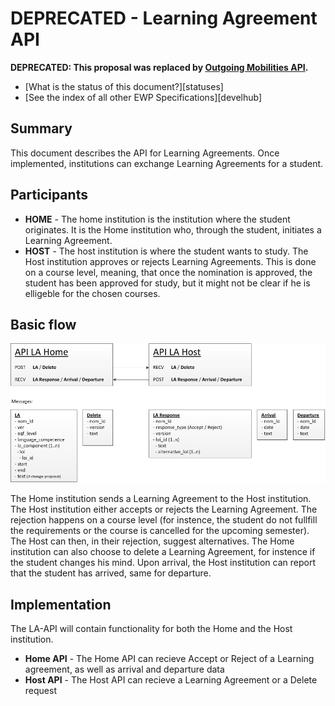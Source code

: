 DEPRECATED - Learning Agreement API
======================

**DEPRECATED: This proposal was replaced by [Outgoing Mobilities API](https://github.com/erasmus-without-paper/ewp-specs-api-mobilities).**

* [What is the status of this document?][statuses]
* [See the index of all other EWP Specifications][develhub]

Summary
-------

This document describes the API for Learning Agreements. Once implemented, institutions can exchange Learning Agreements for
a student.

Participants
------------

* **HOME** - The home institution is the institution where the student originates. It is the Home institution who, through
             the student, initiates a Learning Agreement.
* **HOST** - The host institution is where the student wants to study. The Host institution approves or rejects Learning 
             Agreements. This is done on a course level, meaning, that once the nomination is approved, the student has
             been approved for study, but it might not be clear if he is elligeble for the chosen courses.

Basic flow
----------

![Flow](API_LA_v01.png)

The Home institution sends a Learning Agreement to the Host institution. The Host institution either accepts or rejects the
Learning Agreement. The rejection happens on a course level (for instence, the student do not fullfill the requirements or
the course is cancelled for the upcoming semester). The Host can then, in their rejection, suggest alternatives. The Home
institution can also choose to delete a Learning Agreement, for instence if the student changes his mind. Upon arrival, the
Host institution can report that the student has arrived, same for departure.

Implementation
--------------

The LA-API will contain functionality for both the Home and the Host institution.

* **Home API** - The Home API can recieve Accept or Reject of a Learning agreement, as well as arrival and departure data
* **Host API** - The Host API can recieve a Learning Agreement or a Delete request
